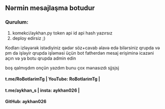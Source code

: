 ## Nərmin mesajlaşma botudur
### Qurulum:
1) komekci/aykhan.py token api id api hash yazırsız
2) deploy edirsiz ;)

Kodları izləyərək istədiyiniz qədər söz+cavab əlavə edə bilərsiniz
qrupda və pm da işləyir qrupda işləməsi üçün bot fatherdən mesaj erişiminə icazəni açın və ya botu qrupda admin edin

boş qalmışdım onçün yazdım bunu çox mənasızdı sjjsjsj

#### t.me/RoBotlarimTg | YouTube: RoBotlarimTg |
#### t.me/aykhan_s | insta: aykhan026 | 
#### GitHub: aykhan026
